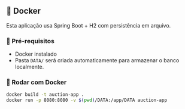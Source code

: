 ## 🐳 Docker

Esta aplicação usa Spring Boot + H2 com persistência em arquivo.

### 🚧 Pré-requisitos

- Docker instalado
- Pasta `DATA/` será criada automaticamente para armazenar o banco localmente.

### 🚀 Rodar com Docker

```bash
docker build -t auction-app .
docker run -p 8080:8080 -v $(pwd)/DATA:/app/DATA auction-app
